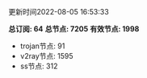 更新时间2022-08-05 16:53:33

**总订阅: 64**
**总节点: 7205**
**有效节点: 1998**
- trojan节点: 91
- v2ray节点: 1595
- ss节点: 312
